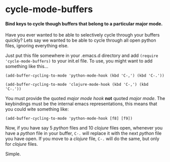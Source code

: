 # cycle-mode-buffers
#### Bind keys to cycle though buffers that belong to a particular major mode.

Have you ever wanted to be able to selectively cycle through your buffers quickly? Lets say we wanted to be able to cycle through all open python files, ignoring everything else.

Just put this file somewhere in your .emacs.d directory and add `(require 'cycle-mode-buffers)` to your init.el file. To use, you might want to add something like this...

`(add-buffer-cycling-to-mode 'python-mode-hook (kbd 'C-,') (kbd 'C-.'))`

`(add-buffer-cycling-to-mode 'clojure-mode-hook (kbd 'C-,') (kbd 'C-.'))`

You must provide the quoted *major mode hook* **not** quoted *major mode*.
The keybindings must be the internal emacs representations, this means that you could wite something like:

`(add-buffer-cycling-to-mode 'python-mode-hook [f8] [f9])`

Now, if you have say 5 *python* files and 10 *clojure* files open, whenever you have a *python* file in your buffer, `C-.` will replace it with the next *python* file you have open. If you move to a *clojure* file, `C-.` will do the same, but only for *clojure* files.

Simple.
